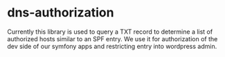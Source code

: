 dns-authorization
=================

Currently this library is used to query a TXT record to determine a
list of authorized hosts similar to an SPF entry.  We use it for
authorization of the dev side of our symfony apps and restricting entry
into wordpress admin.
